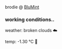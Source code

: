 brodie @ [BluMint](https://www.linkedin.com/company/blumint-io/)

<!--weather_start-->
### working conditions..

weather: broken clouds ☁️

temp: -1.30 °C 🧥

<!--weather_end-->
